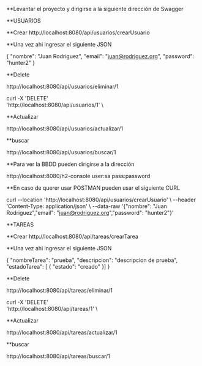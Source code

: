**Levantar el proyecto y dirigirse a la siguiente dirección de Swagger


**USUARIOS

**Crear
http://localhost:8080/api/usuarios/crearUsuario

**Una vez ahi ingresar el siguiente JSON

{
"nombre": "Juan Rodriguez",
"email": "juan@rodriguez.org",
"password": "hunter2"
}

**Delete

http://localhost:8080/api/usuarios/eliminar/1

curl -X 'DELETE' \
  'http://localhost:8080/api/usuarios/1' \

**Actualizar

http://localhost:8080/api/usuarios/actualizar/1

**buscar

http://localhost:8080/api/usuarios/buscar/1

 

**Para ver la BBDD pueden dirigirse a la dirección 

http://localhost:8080/h2-console user:sa pass:password

**En caso de querer usar POSTMAN pueden usar el siguiente CURL

curl --location 'http://localhost:8080/api/usuarios/crearUsuario' \ --header 'Content-Type: application/json' \ --data-raw '{"nombre": "Juan Rodriguez","email": "juan@rodriguez.org","password": "hunter2"}'

**TAREAS

**Crear
http://localhost:8080/api/tareas/crearTarea

**Una vez ahi ingresar el siguiente JSON

{
"nombreTarea": "prueba",
"descripcion": "descripcion de prueba",
"estadoTarea": [
{
"estado": "creado"
}] 
}

**Delete

http://localhost:8080/api/tareas/eliminar/1

curl -X 'DELETE' \
  'http://localhost:8080/api/tareas/1' \

**Actualizar

http://localhost:8080/api/tareas/actualizar/1

**buscar

http://localhost:8080/api/tareas/buscar/1
